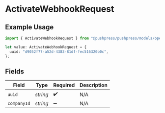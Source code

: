 # ActivateWebhookRequest

## Example Usage

```typescript
import { ActivateWebhookRequest } from "@pushpress/pushpress/models/operations";

let value: ActivateWebhookRequest = {
  uuid: "d9052f77-a52d-4383-81df-fec516320b0c",
};
```

## Fields

| Field              | Type               | Required           | Description        |
| ------------------ | ------------------ | ------------------ | ------------------ |
| `uuid`             | *string*           | :heavy_check_mark: | N/A                |
| `companyId`        | *string*           | :heavy_minus_sign: | N/A                |
